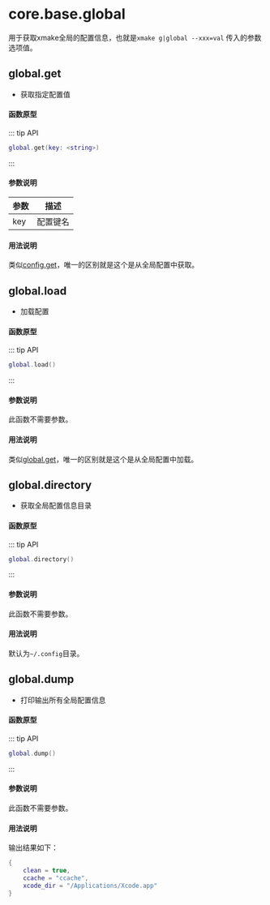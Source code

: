 
# core.base.global

用于获取xmake全局的配置信息，也就是`xmake g|global --xxx=val` 传入的参数选项值。

## global.get

- 获取指定配置值

#### 函数原型

::: tip API
```lua
global.get(key: <string>)
```
:::

#### 参数说明

| 参数 | 描述 |
|------|------|
| key | 配置键名 |

#### 用法说明

类似[config.get](/zh/api/scripts/extension-modules/core/project/config#config-get)，唯一的区别就是这个是从全局配置中获取。

## global.load

- 加载配置

#### 函数原型

::: tip API
```lua
global.load()
```
:::

#### 参数说明

此函数不需要参数。

#### 用法说明

类似[global.get](#global-get)，唯一的区别就是这个是从全局配置中加载。

## global.directory

- 获取全局配置信息目录

#### 函数原型

::: tip API
```lua
global.directory()
```
:::

#### 参数说明

此函数不需要参数。

#### 用法说明

默认为`~/.config`目录。

## global.dump

- 打印输出所有全局配置信息

#### 函数原型

::: tip API
```lua
global.dump()
```
:::

#### 参数说明

此函数不需要参数。

#### 用法说明

输出结果如下：

```lua
{
    clean = true,
    ccache = "ccache",
    xcode_dir = "/Applications/Xcode.app"
}
```
